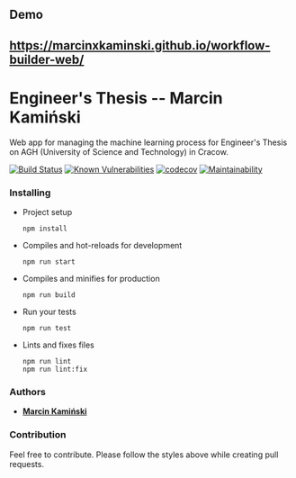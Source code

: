 ## Demo
https://marcinxkaminski.github.io/workflow-builder-web/
-----------------------------------------------

# Engineer's Thesis -- Marcin Kamiński
Web app for managing the machine learning process for Engineer's Thesis on AGH (University of Science and Technology) in Cracow.

[![Build Status](https://travis-ci.com/marcinxkaminski/workflow-builder-web.svg?branch=master)](https://travis-ci.com/marcinxkaminski/workflow-builder-web)
 [![Known Vulnerabilities](https://snyk.io/package/npm/snyk/badge.svg)](https://snyk.io/package/npm/snyk)
 [![codecov](https://codecov.io/gh/marcinxkaminski/workflow-builder-web/branch/master/graph/badge.svg)](https://codecov.io/gh/marcinxkaminski/workflow-builder-web)
 [![Maintainability](https://api.codeclimate.com/v1/badges/26033eb268ac5dffe296/maintainability)](https://codeclimate.com/github/marcinxkaminski/workflow-builder-web/maintainability)



### Installing

* Project setup
    ```
    npm install
    ```

* Compiles and hot-reloads for development
    ```
    npm run start
    ```

* Compiles and minifies for production
    ```
    npm run build
    ```

* Run your tests
    ```
    npm run test
    ```

* Lints and fixes files
    ```
    npm run lint
    npm run lint:fix
    ```

### Authors
  * [**Marcin Kamiński**](https://github.com/xkamson)


### Contribution
Feel free to contribute. Please follow the styles above while creating pull requests.
